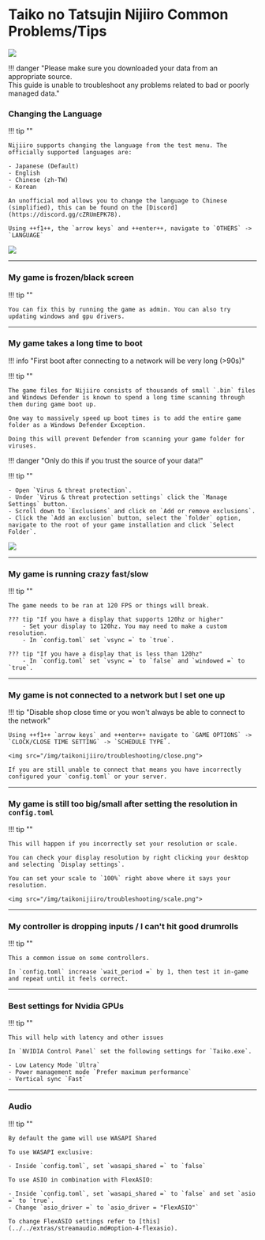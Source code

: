 # Taiko no Tatsujin Nijiiro Common Problems/Tips
<img src="/img/taikonijiiro/taikonijiiro.png">

!!! danger "Please make sure you downloaded your data from an appropriate source.<br>This guide is unable to troubleshoot any problems related to bad or poorly managed data."

### Changing the Language

!!! tip ""

    Nijiiro supports changing the language from the test menu. The officially supported languages are:

    - Japanese (Default)                                                                   
    - English                                                                           
    - Chinese (zh-TW)                                                                   
    - Korean                 
    
    An unofficial mod allows you to change the language to Chinese (simplified), this can be found on the [Discord](https://discord.gg/cZRUmEPK78).
     
    Using ++f1++, the `arrow keys` and ++enter++, navigate to `OTHERS` -> `LANGUAGE`

<img src="/img/taikonijiiro/troubleshooting/lang.png">

---

### My game is frozen/black screen

!!! tip ""

    You can fix this by running the game as admin. You can also try updating windows and gpu drivers.

---

### My game takes a long time to boot

!!! info "First boot after connecting to a network will be very long (>90s)"

!!! tip ""

    The game files for Nijiiro consists of thousands of small `.bin` files and Windows Defender is known to spend a long time scanning through them during game boot up.

    One way to massively speed up boot times is to add the entire game folder as a Windows Defender Exception.

    Doing this will prevent Defender from scanning your game folder for viruses.

!!! danger "Only do this if you trust the source of your data!"

!!! tip ""

    - Open `Virus & threat protection`.  
    - Under `Virus & threat protection settings` click the `Manage Settings` button.  
    - Scroll down to `Exclusions` and click on `Add or remove exclusions`.  
    - Click the `Add an exclusion` button, select the `folder` option, navigate to the root of your game installation and click `Select Folder`.

<img src="/img/taikonijiiro/troubleshooting/defender.png">

---
### My game is running crazy fast/slow

!!! tip ""

    The game needs to be ran at 120 FPS or things will break.
    
    ??? tip "If you have a display that supports 120hz or higher"                           
        - Set your display to 120hz. You may need to make a custom resolution.                                                                              
        - In `config.toml` set `vsync =` to `true`.  
     
    ??? tip "If you have a display that is less than 120hz"                                                   
        - In `config.toml` set `vsync =` to `false` and `windowed =` to `true`.                                                                        

---
### My game is not connected to a network but I set one up

!!! tip "Disable shop close time or you won't always be able to connect to the network"

    Using ++f1++ `arrow keys` and ++enter++ navigate to `GAME OPTIONS` -> `CLOCK/CLOSE TIME SETTING` -> `SCHEDULE TYPE`.

    <img src="/img/taikonijiiro/troubleshooting/close.png">

    If you are still unable to connect that means you have incorrectly configured your `config.toml` or your server.

---
### My game is still too big/small after setting the resolution in `config.toml`

!!! tip ""

    This will happen if you incorrectly set your resolution or scale.

    You can check your display resolution by right clicking your desktop and selecting `Display settings`.

    You can set your scale to `100%` right above where it says your resolution.

    <img src="/img/taikonijiiro/troubleshooting/scale.png">

---
### My controller is dropping inputs / I can't hit good drumrolls

!!! tip ""

    This a common issue on some controllers.

    In `config.toml` increase `wait_period =` by 1, then test it in-game and repeat until it feels correct.

---
### Best settings for Nvidia GPUs

!!! tip ""

    This will help with latency and other issues
    
    In `NVIDIA Control Panel` set the following settings for `Taiko.exe`.    

    - Low Latency Mode `Ultra`                                                                                      
    - Power management mode `Prefer maximum performance`                                         
    - Vertical sync `Fast`                                                  

---
### Audio

!!! tip ""

    By default the game will use WASAPI Shared
    
    To use WASAPI exclusive:

    - Inside `config.toml`, set `wasapi_shared =` to `false`                             

    To use ASIO in combination with FlexASIO:

    - Inside `config.toml`, set `wasapi_shared =` to `false` and set `asio =` to `true`.
    - Change `asio_driver =` to `asio_driver = "FlexASIO"`

    To change FlexASIO settings refer to [this](../../extras/streamaudio.md#option-4-flexasio).

